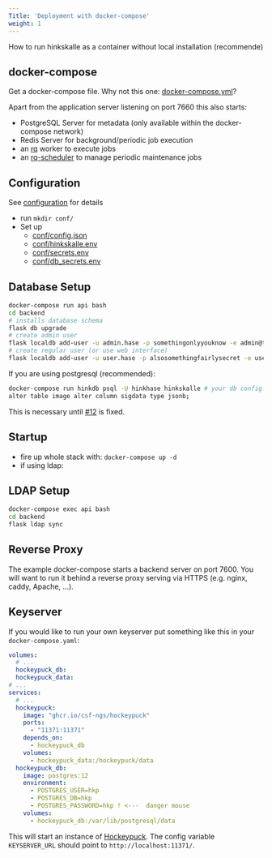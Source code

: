 ```yaml
---
Title: 'Deployment with docker-compose'
weight: 1
---
```


How to run hinkskalle as a container without local installation (recommende)

<!--more-->

## docker-compose

Get a docker-compose file. Why not this one: [docker-compose.yml](https://github.com/csf-ngs/hinkskalle/blob/master/share/deploy/docker-compose.yml)?

Apart from the application server listening on port 7660 this also starts:

- PostgreSQL Server for metadata (only available within the docker-compose network)
- Redis Server for background/periodic job execution
- an [rq](https://python-rq.org/) worker to execute jobs
- an [rq-scheduler](https://github.com/rq/rq-scheduler) to manage periodic maintenance jobs


## Configuration

See [configuration](../configuration) for details

- run `mkdir conf/`
- Set up 
  - [conf/config.json](https://github.com/csf-ngs/hinkskalle/blob/master/share/deploy/conf/config.json)
  - [conf/hinkskalle.env](https://github.com/csf-ngs/hinkskalle/blob/master/share/deploy/conf/hinkskalle.env)
  - [conf/secrets.env](https://github.com/csf-ngs/hinkskalle/blob/master/share/deploy/conf/secrets.env)
  - [conf/db_secrets.env](https://github.com/csf-ngs/hinkskalle/blob/master/share/deploy/conf/db_secrets.env)

## Database Setup

```bash
docker-compose run api bash
cd backend
# installs database schema
flask db upgrade
# create admin user
flask localdb add-user -u admin.hase -p somethingonlyyouknow -e admin@testha.se -f Admin -l Hase --admin
# create regular user (or use web interface)
flask localdb add-user -u user.hase -p alsosomethingfairlysecret -e user@testha.se -f User -l Hase
```

If you are using postgresql (recommended):

```bash
docker-compose run hinkdb psql -U hinkhase hinkskalle # your db config!
alter table image alter column sigdata type jsonb;
```

This is necessary until [#12](https://github.com/csf-ngs/hinkskalle/issues/12) is fixed.

## Startup

- fire up whole stack with: `docker-compose up -d`
- if using ldap:

## LDAP Setup

```bash
docker-compose exec api bash
cd backend
flask ldap sync
```

## Reverse Proxy

The example docker-compose starts a backend server on port 7600. You will want
to run it behind a reverse proxy serving via HTTPS (e.g. nginx, caddy, Apache,
...).

## Keyserver

If you would like to run your own keyserver put something like this in your `docker-compose.yaml`:

```yaml
volumes:
  # ...
  hockeypuck_db:
  hockeypuck_data:
# ...
services:
  # ...
  hockeypuck:
    image: "ghcr.io/csf-ngs/hockeypuck"
    ports:
      - "11371:11371"
    depends_on:
      - hockeypuck_db
    volumes:
      - hockeypuck_data:/hockeypuck/data
  hockeypuck_db:
    image: postgres:12
    environment:
      - POSTGRES_USER=hkp
      - POSTGRES_DB=hkp
      - POSTGRES_PASSWORD=hkp ! <---  danger mouse
    volumes:
      - hockeypuck_db:/var/lib/postgresql/data
```

This will start an instance of [Hockeypuck](https://hockeypuck.io/). The config variable `KEYSERVER_URL` should point to `http://localhost:11371/`.